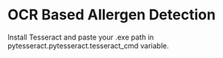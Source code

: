 # OCR Based Allergen Detection

Install Tesseract and paste your .exe path in pytesseract.pytesseract.tesseract_cmd variable.
